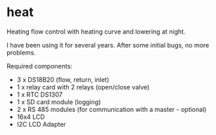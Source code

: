 # heat
Heating flow control with heating curve and lowering at night.

I have been using it for several years. After some initial bugs, no more problems.

Required components:
 - 3 x DS18B20 (flow, return, inlet)
 - 1 x relay card with 2 relays (open/close valve)
 - 1 x RTC DS1307
 - 1 x SD card module (logging)
 - 2 x RS 485 modules (for communication with a master - optional)
 - 16x4 LCD
 - I2C LCD Adapter
